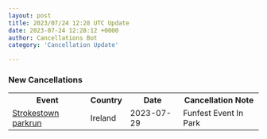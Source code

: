 ```yaml
---
layout: post
title: 2023/07/24 12:28 UTC Update
date: 2023-07-24 12:28:12 +0000
author: Cancellations Bot
category: 'Cancellation Update'

---
```


<h3>New Cancellations</h3>
<div class='hscrollable'>
<table style='width: 100%'>
    <tr>
        <th>Event</th>
        <th>Country</th>
        <th>Date</th>
        <th>Cancellation Note</th>
    </tr>
    <tr>
        <td><a href="https://www.parkrun.ie/strokestown">Strokestown parkrun</a></td>
        <td>Ireland</td>
        <td>2023-07-29</td>
        <td>Funfest Event In Park</td>
    </tr>
</table>
</div>
